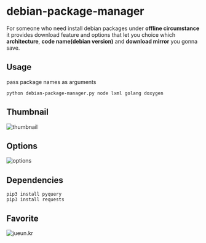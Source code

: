 # debian-package-manager

For someone who need install debian packages under **offline circumstance** 
it provides download feature and options that let you choice which **architecture**, **code name(debian version)** and **download mirror**
you gonna save.

## Usage
pass package names as arguments
```shell
python debian-package-manager.py node lxml golang doxygen
```

## Thumbnail
![thumbnail](https://i.imgur.com/LChVe7f.png)

## Options
![options](https://i.imgur.com/8AWoRTp.png)

## Dependencies
```
pip3 install pyquery
pip3 install requests
```

## Favorite
![jueun.kr](https://i.imgur.com/ysjizcM.jpg)
